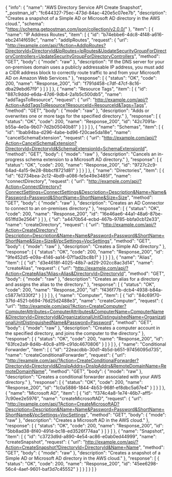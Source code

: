 {
  "info": {
    "name": "AWS Directory Service API Create Snapshot",
    "_postman_id": "fc644327-75ec-473d-84ac-420e5c07ee7b",
    "description": "Creates a snapshot of a Simple AD or Microsoft AD directory in the AWS cloud.",
    "schema": "https://schema.getpostman.com/json/collection/v2.0.0/"
  },
  "item": [
    {
      "name": "IP Address Routes",
      "item": [
        {
          "id": "b74ebbe6-4dc8-4f48-a616-ebc2414f659c",
          "name": "addIpRoutes",
          "request": {
            "url": "http://example.com/api/?Action=AddIpRoutes?DirectoryId=DirectoryId&IpRoutes=IpRoutes&UpdateSecurityGroupForDirectoryControllers=UpdateSecurityGroupForDirectoryControllers",
            "method": "GET",
            "body": {
              "mode": "raw"
            },
            "description": "If the DNS server for your on-premises domain uses a publicly addressable IP address, you must add a CIDR address block to correctly route traffic to and from your Microsoft AD on Amazon Web Services."
          },
          "response": [
            {
              "status": "OK",
              "code": 200,
              "name": "Response_200",
              "id": "f791d458-c7df-47cf-8c16-dba29ebd67f9"
            }
          ]
        }
      ]
    },
    {
      "name": "Resource Tags",
      "item": [
        {
          "id": "887c9ddd-e6da-47d6-9db4-2a1b5c500db5",
          "name": "addTagsToResource",
          "request": {
            "url": "http://example.com/api/?Action=AddTagsToResource?ResourceId=ResourceId&Tags=Tags",
            "method": "GET",
            "body": {
              "mode": "raw"
            },
            "description": "Adds or overwrites one or more tags for the specified directory."
          },
          "response": [
            {
              "status": "OK",
              "code": 200,
              "name": "Response_200",
              "id": "42c7091a-b55a-4e0a-9b07-7d2b05040b81"
            }
          ]
        }
      ]
    },
    {
      "name": "Schemas",
      "item": [
        {
          "id": "1bab94ba-d296-4abe-bd96-f20cae5da18e",
          "name": "cancelSchemaExtension",
          "request": {
            "url": "http://example.com/api/?Action=CancelSchemaExtension?DirectoryId=DirectoryId&SchemaExtensionId=SchemaExtensionId",
            "method": "GET",
            "body": {
              "mode": "raw"
            },
            "description": "Cancels an in-progress schema extension to a Microsoft AD directory."
          },
          "response": [
            {
              "status": "OK",
              "code": 200,
              "name": "Response_200",
              "id": "9727c2c9-64ad-4a15-9e28-8bbcf8721d81"
            }
          ]
        }
      ]
    },
    {
      "name": "Directories",
      "item": [
        {
          "id": "62734bea-2c12-4bd9-a086-fe5e49e3485f",
          "name": "connectDirectory",
          "request": {
            "url": "http://example.com/api/?Action=ConnectDirectory?ConnectSettings=ConnectSettings&Description=Description&Name=Name&Password=Password&ShortName=ShortName&Size=Size",
            "method": "GET",
            "body": {
              "mode": "raw"
            },
            "description": "Creates an AD Connector to connect to an on-premises directory."
          },
          "response": [
            {
              "status": "OK",
              "code": 200,
              "name": "Response_200",
              "id": "16e46ae6-44a1-48a6-87be-651ffd3e2564"
            }
          ]
        },
        {
          "id": "a4470b54-ecbd-467b-9785-bbfa0cb12e33",
          "name": "createDirectory",
          "request": {
            "url": "http://example.com/api/?Action=CreateDirectory?Description=Description&Name=Name&Password=Password&ShortName=ShortName&Size=Size&VpcSettings=VpcSettings",
            "method": "GET",
            "body": {
              "mode": "raw"
            },
            "description": "Creates a Simple AD directory."
          },
          "response": [
            {
              "status": "OK",
              "code": 200,
              "name": "Response_200",
              "id": "9fe452d5-e09a-4146-aa14-07f1ad2bc8b1"
            }
          ]
        }
      ]
    },
    {
      "name": "Alias",
      "item": [
        {
          "id": "d3e4618f-4025-48b7-ad29-202cc8ac3d14",
          "name": "createAlias",
          "request": {
            "url": "http://example.com/api/?Action=CreateAlias?Alias=Alias&DirectoryId=DirectoryId",
            "method": "GET",
            "body": {
              "mode": "raw"
            },
            "description": "Creates an alias for a directory and assigns the alias to the directory."
          },
          "response": [
            {
              "status": "OK",
              "code": 200,
              "name": "Response_200",
              "id": "f436f77b-dcb4-4938-b84a-c5877e1330f2"
            }
          ]
        }
      ]
    },
    {
      "name": "Computer",
      "item": [
        {
          "id": "84c69f70-37fd-4521-b694-76d25d2488e3",
          "name": "createComputer",
          "request": {
            "url": "http://example.com/api/?Action=CreateComputer?ComputerAttributes=ComputerAttributes&ComputerName=ComputerName&DirectoryId=DirectoryId&OrganizationalUnitDistinguishedName=OrganizationalUnitDistinguishedName&Password=Password",
            "method": "GET",
            "body": {
              "mode": "raw"
            },
            "description": "Creates a computer account in the specified directory, and joins the computer to the directory."
          },
          "response": [
            {
              "status": "OK",
              "code": 200,
              "name": "Response_200",
              "id": "63fce2a9-8d4b-40c8-a1f9-c91dc4670806"
            }
          ]
        }
      ]
    },
    {
      "name": "Conditional Forwarder",
      "item": [
        {
          "id": "22eacdbb-30d1-4b5d-b651-97456095d735",
          "name": "createConditionalForwarder",
          "request": {
            "url": "http://example.com/api/?Action=CreateConditionalForwarder?DirectoryId=DirectoryId&DnsIpAddrs=DnsIpAddrs&RemoteDomainName=RemoteDomainName",
            "method": "GET",
            "body": {
              "mode": "raw"
            },
            "description": "Creates a conditional forwarder associated with your AWS directory."
          },
          "response": [
            {
              "status": "OK",
              "code": 200,
              "name": "Response_200",
              "id": "1c0a5886-1844-4b53-968f-ef8dbc5a67e4"
            }
          ]
        }
      ]
    },
    {
      "name": "Microsoft AD",
      "item": [
        {
          "id": "f374c4a8-1e74-46b7-aff5-7c90ee2e5976",
          "name": "createMicrosoftAD",
          "request": {
            "url": "http://example.com/api/?Action=CreateMicrosoftAD?Description=Description&Name=Name&Password=Password&ShortName=ShortName&VpcSettings=VpcSettings",
            "method": "GET",
            "body": {
              "mode": "raw"
            },
            "description": "Creates a Microsoft AD in the AWS cloud."
          },
          "response": [
            {
              "status": "OK",
              "code": 200,
              "name": "Response_200",
              "id": "5bb8ad38-8f40-491d-bc18-ed3526f774aa"
            }
          ]
        }
      ]
    },
    {
      "name": "Snapshot",
      "item": [
        {
          "id": "c3723d9d-a890-4e54-ac86-e0ab0ed44999",
          "name": "createSnapshot",
          "request": {
            "url": "http://example.com/api/?Action=CreateSnapshot?DirectoryId=DirectoryId&Name=Name",
            "method": "GET",
            "body": {
              "mode": "raw"
            },
            "description": "Creates a snapshot of a Simple AD or Microsoft AD directory in the AWS cloud."
          },
          "response": [
            {
              "status": "OK",
              "code": 200,
              "name": "Response_200",
              "id": "45ee6298-56c4-4aef-9601-baf3d7c45552"
            }
          ]
        }
      ]
    }
  ]
}